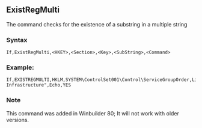 ## ExistRegMulti ##
The command checks for the existence of a substring in a multiple string

### Syntax ###
```
If,ExistRegMulti,<HKEY>,<Section>,<Key>,<SubString>,<Command>
```

### Example: ###
```
If,EXISTREGMULTI,HKLM,SYSTEM\ControlSet001\Control\ServiceGroupOrder,List,"FSFilter Infrastructure",Echo,YES
```

### Note ###
This command was added in Winbuilder 80; It will not work with older versions.